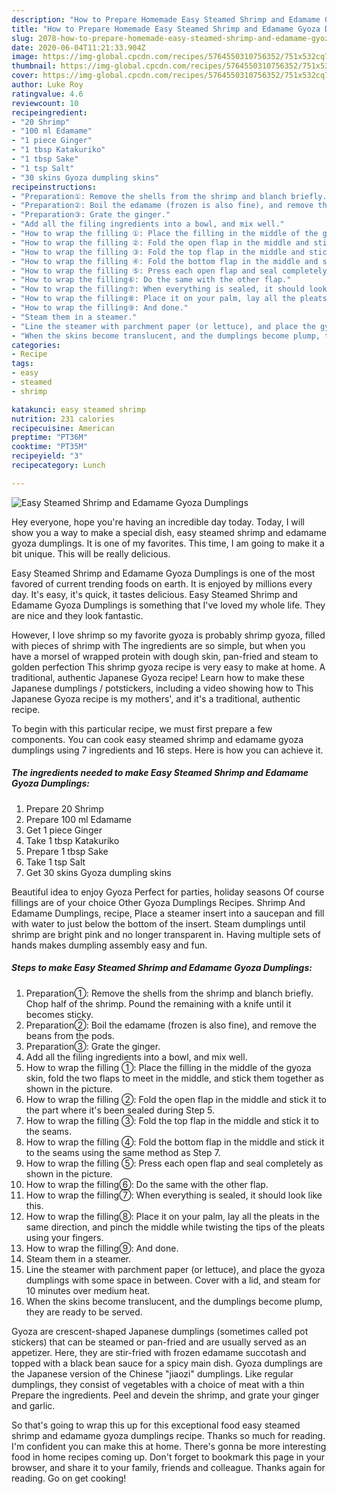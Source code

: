```yaml
---
description: "How to Prepare Homemade Easy Steamed Shrimp and Edamame Gyoza Dumplings"
title: "How to Prepare Homemade Easy Steamed Shrimp and Edamame Gyoza Dumplings"
slug: 2078-how-to-prepare-homemade-easy-steamed-shrimp-and-edamame-gyoza-dumplings
date: 2020-06-04T11:21:33.904Z
image: https://img-global.cpcdn.com/recipes/5764550310756352/751x532cq70/easy-steamed-shrimp-and-edamame-gyoza-dumplings-recipe-main-photo.jpg
thumbnail: https://img-global.cpcdn.com/recipes/5764550310756352/751x532cq70/easy-steamed-shrimp-and-edamame-gyoza-dumplings-recipe-main-photo.jpg
cover: https://img-global.cpcdn.com/recipes/5764550310756352/751x532cq70/easy-steamed-shrimp-and-edamame-gyoza-dumplings-recipe-main-photo.jpg
author: Luke Roy
ratingvalue: 4.6
reviewcount: 10
recipeingredient:
- "20 Shrimp"
- "100 ml Edamame"
- "1 piece Ginger"
- "1 tbsp Katakuriko"
- "1 tbsp Sake"
- "1 tsp Salt"
- "30 skins Gyoza dumpling skins"
recipeinstructions:
- "Preparation①: Remove the shells from the shrimp and blanch briefly. Chop half of the shrimp. Pound the remaining with a knife until it becomes sticky."
- "Preparation②: Boil the edamame (frozen is also fine), and remove the beans from the pods."
- "Preparation③: Grate the ginger."
- "Add all the filing ingredients into a bowl, and mix well."
- "How to wrap the filling ①: Place the filling in the middle of the gyoza skin, fold the two flaps to meet in the middle, and stick them together as shown in the picture."
- "How to wrap the filling ②: Fold the open flap in the middle and stick it to the part where it&#39;s been sealed during Step 5."
- "How to wrap the filling ③: Fold the top flap in the middle and stick it to the seams."
- "How to wrap the filling ④: Fold the bottom flap in the middle and stick it to the seams using the same method as Step 7."
- "How to wrap the filling ⑤: Press each open flap and seal completely as shown in the picture."
- "How to wrap the filling⑥: Do the same with the other flap."
- "How to wrap the filling⑦: When everything is sealed, it should look like this."
- "How to wrap the filling⑧: Place it on your palm, lay all the pleats in the same direction, and pinch the middle while twisting the tips of the pleats using your fingers."
- "How to wrap the filling⑨: And done."
- "Steam them in a steamer."
- "Line the steamer with parchment paper (or lettuce), and place the gyoza dumplings with some space in between. Cover with a lid, and steam for 10 minutes over medium heat."
- "When the skins become translucent, and the dumplings become plump, they are ready to be served."
categories:
- Recipe
tags:
- easy
- steamed
- shrimp

katakunci: easy steamed shrimp 
nutrition: 231 calories
recipecuisine: American
preptime: "PT36M"
cooktime: "PT35M"
recipeyield: "3"
recipecategory: Lunch

---
```



![Easy Steamed Shrimp and Edamame Gyoza Dumplings](https://img-global.cpcdn.com/recipes/5764550310756352/751x532cq70/easy-steamed-shrimp-and-edamame-gyoza-dumplings-recipe-main-photo.jpg)

Hey everyone, hope you're having an incredible day today. Today, I will show you a way to make a special dish, easy steamed shrimp and edamame gyoza dumplings. It is one of my favorites. This time, I am going to make it a bit unique. This will be really delicious.

Easy Steamed Shrimp and Edamame Gyoza Dumplings is one of the most favored of current trending foods on earth. It is enjoyed by millions every day. It's easy, it's quick, it tastes delicious. Easy Steamed Shrimp and Edamame Gyoza Dumplings is something that I've loved my whole life. They are nice and they look fantastic.

However, I love shrimp so my favorite gyoza is probably shrimp gyoza, filled with pieces of shrimp with The ingredients are so simple, but when you have a morsel of wrapped protein with dough skin, pan-fried and steam to golden perfection This shrimp gyoza recipe is very easy to make at home. A traditional, authentic Japanese Gyoza recipe! Learn how to make these Japanese dumplings / potstickers, including a video showing how to This Japanese Gyoza recipe is my mothers&#39;, and it&#39;s a traditional, authentic recipe.


To begin with this particular recipe, we must first prepare a few components. You can cook easy steamed shrimp and edamame gyoza dumplings using 7 ingredients and 16 steps. Here is how you can achieve it.

<!--inarticleads1-->

##### The ingredients needed to make Easy Steamed Shrimp and Edamame Gyoza Dumplings:

1. Prepare 20 Shrimp
1. Prepare 100 ml Edamame
1. Get 1 piece Ginger
1. Take 1 tbsp Katakuriko
1. Prepare 1 tbsp Sake
1. Take 1 tsp Salt
1. Get 30 skins Gyoza dumpling skins


Beautiful idea to enjoy Gyoza Perfect for parties, holiday seasons Of course fillings are of your choice Other Gyoza Dumplings Recipes. Shrimp And Edamame Dumplings, recipe, Place a steamer insert into a saucepan and fill with water to just below the bottom of the insert. Steam dumplings until shrimp are bright pink and no longer transparent in. Having multiple sets of hands makes dumpling assembly easy and fun. 

<!--inarticleads2-->

##### Steps to make Easy Steamed Shrimp and Edamame Gyoza Dumplings:

1. Preparation①: Remove the shells from the shrimp and blanch briefly. Chop half of the shrimp. Pound the remaining with a knife until it becomes sticky.
1. Preparation②: Boil the edamame (frozen is also fine), and remove the beans from the pods.
1. Preparation③: Grate the ginger.
1. Add all the filing ingredients into a bowl, and mix well.
1. How to wrap the filling ①: Place the filling in the middle of the gyoza skin, fold the two flaps to meet in the middle, and stick them together as shown in the picture.
1. How to wrap the filling ②: Fold the open flap in the middle and stick it to the part where it&#39;s been sealed during Step 5.
1. How to wrap the filling ③: Fold the top flap in the middle and stick it to the seams.
1. How to wrap the filling ④: Fold the bottom flap in the middle and stick it to the seams using the same method as Step 7.
1. How to wrap the filling ⑤: Press each open flap and seal completely as shown in the picture.
1. How to wrap the filling⑥: Do the same with the other flap.
1. How to wrap the filling⑦: When everything is sealed, it should look like this.
1. How to wrap the filling⑧: Place it on your palm, lay all the pleats in the same direction, and pinch the middle while twisting the tips of the pleats using your fingers.
1. How to wrap the filling⑨: And done.
1. Steam them in a steamer.
1. Line the steamer with parchment paper (or lettuce), and place the gyoza dumplings with some space in between. Cover with a lid, and steam for 10 minutes over medium heat.
1. When the skins become translucent, and the dumplings become plump, they are ready to be served.


Gyoza are crescent-shaped Japanese dumplings (sometimes called pot stickers) that can be steamed or pan-fried and are usually served as an appetizer. Here, they are stir-fried with frozen edamame succotash and topped with a black bean sauce for a spicy main dish. Gyoza dumplings are the Japanese version of the Chinese &#34;jiaozi&#34; dumplings. Like regular dumplings, they consist of vegetables with a choice of meat with a thin Prepare the ingredients. Peel and devein the shrimp, and grate your ginger and garlic. 

So that's going to wrap this up for this exceptional food easy steamed shrimp and edamame gyoza dumplings recipe. Thanks so much for reading. I'm confident you can make this at home. There's gonna be more interesting food in home recipes coming up. Don't forget to bookmark this page in your browser, and share it to your family, friends and colleague. Thanks again for reading. Go on get cooking!
